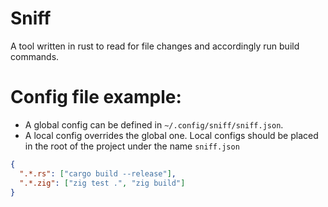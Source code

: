 # Sniff

A tool written in rust to read for file changes and accordingly run build commands.

# Config file example:

- A global config can be defined in `~/.config/sniff/sniff.json`.
- A local config overrides the global one. Local configs should be placed in the root of the project under the name `sniff.json`

```json
{
  ".*.rs": ["cargo build --release"],
  ".*.zig": ["zig test .", "zig build"]
}
```
